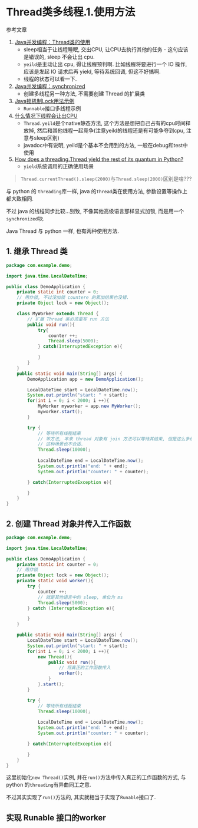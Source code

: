 # Thread类多线程.1.使用方法

参考文章

1. [Java并发编程：Thread类的使用](https://www.cnblogs.com/dolphin0520/p/3920357.html)
    - sleep相当于让线程睡眠, 交出CPU, 让CPU去执行其他的任务 - 这句应该是错误的, sleep 不会让出 cpu.
    - `yeild`是主动让出 cpu, 得让线程预判啊. 比如线程将要进行一个 IO 操作, 应该是发起 IO 请求后再 yield, 等待系统回调, 但这不好搞啊.
    - 线程的状态可以看一下.
2. [Java并发编程：synchronized](https://www.cnblogs.com/dolphin0520/p/3923737.html)
	- 创建多线程另一种方法, 不需要创建 Thread 的扩展类
3. [Java锁机制Lock用法示例](https://www.jb51.net/article/146258.htm)
	- `Runnable`接口多线程示例
4. [什么情况下线程会让出CPU](https://blog.csdn.net/xiaozhu0301/article/details/96881830)
	- `Thread.yeild`是个native静态方法, 这个方法是想把自己占有的cpu时间释放掉, 然后和其他线程一起竞争(注意yeild的线程还是有可能争夺到cpu, 注意与sleep区别)
	- javadoc中有说明, yeild是个基本不会用到的方法, 一般在debug和test中使用
5. [How does a threading.Thread yield the rest of its quantum in Python?](https://prodevsblog.com/questions/134113/how-does-a-threading-thread-yield-the-rest-of-its-quantum-in-python/)
	- `yield`系统调用的正确使用场景

> `Thread.currentThread().sleep(2000)`与`Thread.sleep(2000)`区别是啥???

与 python 的 `threading`库一样, java 的`Thread`类在使用方法, 参数设置等操作上都大致相同.

不过 java 的线程同步比较...别致, 不像其他高级语言那样显式加锁, 而是用一个`synchronized`块.

Java Thread 与 python 一样, 也有两种使用方法.

## 1. 继承 Thread 类

```java
package com.example.demo;

import java.time.LocalDateTime;

public class DemoApplication {
	private static int counter = 0;
	// 用作锁, 不过没加锁 countere 的累加结果也没错.
	private Object lock = new Object();

	class MyWorker extends Thread {
		// 扩展 Thread 类必须重写 run 方法
		public void run(){
			try{
				counter ++;
				Thread.sleep(5000);
			} catch(InterruptedException e){

			}
		}
	}
	public static void main(String[] args) {
		DemoApplication app = new DemoApplication();

		LocalDateTime start = LocalDateTime.now();
		System.out.println("start: " + start);
		for(int i = 0; i < 2000; i ++){
			MyWorker myworker = app.new MyWorker();
			myworker.start();
		}

		try {
            // 等待所有线程结束
            // 笨方法, 本来 thread 对象有 join 方法可以等待其结束, 但是这么多线程不容易搞.
            // 这种场景也不合适.
			Thread.sleep(10000);
	
			LocalDateTime end = LocalDateTime.now();
			System.out.println("end: " + end);
			System.out.println("counter: " + counter);

		} catch(InterruptedException e){

		}
	}
}
```

## 2. 创建 Thread 对象并传入工作函数

```java
package com.example.demo;

import java.time.LocalDateTime;

public class DemoApplication {
	private static int counter = 0;
	// 用作锁
	private Object lock = new Object();
	private static void worker(){
		try {
			counter ++;
			// 就是其他语言中的 sleep, 单位为 ms
			Thread.sleep(5000);
		} catch (InterruptedException e){

		}
	}

	public static void main(String[] args) {
		LocalDateTime start = LocalDateTime.now();
		System.out.println("start: " + start);
		for(int i = 0; i < 2000; i ++){
			new Thread(){
				public void run(){
					// 将真正的工作函数传入
					worker();
				}
			}.start();
		}

		try {
			// 等待所有线程结束
			Thread.sleep(10000);
	
			LocalDateTime end = LocalDateTime.now();
			System.out.println("end: " + end);
			System.out.println("counter: " + counter);

		} catch(InterruptedException e){

		}
	}
}
```

这里初始化`new Thread()`实例, 并在`run()`方法中传入真正的工作函数的方式, 与 python 的`threading`有异曲同工之意.

不过其实实现了`run()`方法的, 其实就相当于实现了`Runable`接口了.

## 实现 Runable 接口的worker
